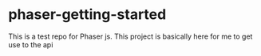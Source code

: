 # phaser-getting-started
This is a test repo for Phaser js. This project is basically here for me to get use to the api 
